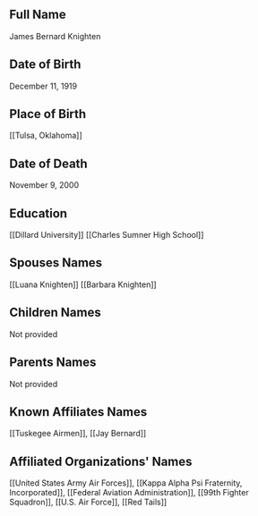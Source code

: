 ## Full Name
James Bernard Knighten

## Date of Birth
December 11, 1919

## Place of Birth
[[Tulsa, Oklahoma]]

## Date of Death
November 9, 2000

## Education
[[Dillard University]]
[[Charles Sumner High School]]

## Spouses Names
[[Luana Knighten]]
[[Barbara Knighten]]

## Children Names
Not provided

## Parents Names
Not provided

## Known Affiliates Names
[[Tuskegee Airmen]], [[Jay Bernard]]

## Affiliated Organizations' Names
 [[United States Army Air Forces]], [[Kappa Alpha Psi Fraternity, Incorporated]], [[Federal Aviation Administration]], [[99th Fighter Squadron]], [[U.S. Air Force]], [[Red Tails]]